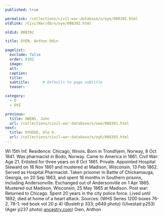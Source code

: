 ```yaml
---
published: true

permalink: /collections/civil-war-database/o/oye/008392.html
oldlink: /CivilWar/db/o/oye/008392.html

oldid: 008392

title: OYEN, Anthon Odin

pagelist:
  exclude: false
  order: 8392
  image: 
  alt:
  caption:
  title:
  subtitle:      # Defaults to page subtitle
  teaser:

category: 
  - O 
  - OYE

previous:
  title: OWENS, John
  url: /collections/civil-war-database/o/owe/008391.html  
next:
  title: OYHOVD, Ole O.
  url: /collections/civil-war-database/o/oyh/008393.html   
---
```

WI 15th Inf. Residence: Chicago, Illinois. Born in Trondhjem, Norway, 8 Oct 1841. Was pharmacist in Bodo, Norway. Came to America in 1861. Civil War: Age 21. Enlisted for three years on 8 Oct 1861. Private. Appointed Hospital Steward on 18 Nov 1861 and mustered at Madison, Wisconsin, 13 Feb 1862. Served as Hospital Pharmacist. Taken prisoner in Battle of Chickamauga, Georgia, on 20 Sep 1863, and spent 18 months in Southern prisons, including Andersonville. Exchanged out of Andersonville on 1 Apr 1865. Mustered out Madison, Wisconsin, 25 May 1865 at Madison. Post war: Returned to Chicago. Spent 20 years in the city police force. Lived until 1892; died at home of a heart attack. Sources: (WHS Series 1200 boxes 76-2, 78-1; red book vol 20 p 4) (Buslett p 333; p649 photo) (Ulvestad p253) (Ager p237 photo) [ancestry.com](http://ancestry.com/)) &#147;Oien, Anthon&#148;